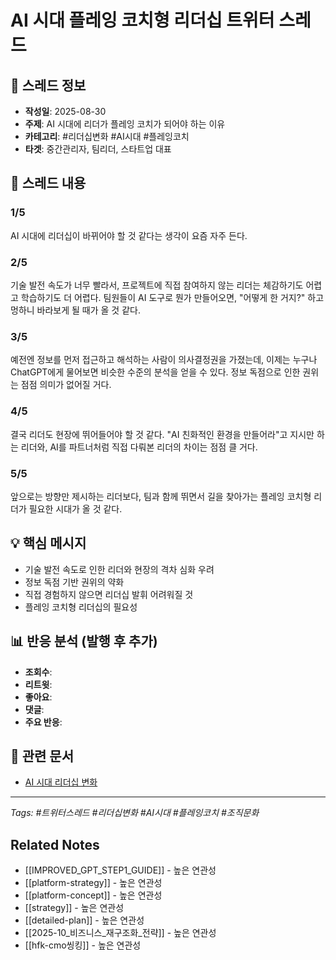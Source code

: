 # AI 시대 플레잉 코치형 리더십 트위터 스레드

## 📝 스레드 정보
- **작성일**: 2025-08-30
- **주제**: AI 시대에 리더가 플레잉 코치가 되어야 하는 이유
- **카테고리**: #리더십변화 #AI시대 #플레잉코치
- **타겟**: 중간관리자, 팀리더, 스타트업 대표

## 🧵 스레드 내용

### 1/5
AI 시대에 리더십이 바뀌어야 할 것 같다는 생각이 요즘 자주 든다.

### 2/5
기술 발전 속도가 너무 빨라서, 프로젝트에 직접 참여하지 않는 리더는 체감하기도 어렵고 학습하기도 더 어렵다. 팀원들이 AI 도구로 뭔가 만들어오면, "어떻게 한 거지?" 하고 멍하니 바라보게 될 때가 올 것 같다.

### 3/5
예전엔 정보를 먼저 접근하고 해석하는 사람이 의사결정권을 가졌는데, 이제는 누구나 ChatGPT에게 물어보면 비슷한 수준의 분석을 얻을 수 있다. 정보 독점으로 인한 권위는 점점 의미가 없어질 거다.

### 4/5
결국 리더도 현장에 뛰어들어야 할 것 같다. "AI 친화적인 환경을 만들어라"고 지시만 하는 리더와, AI를 파트너처럼 직접 다뤄본 리더의 차이는 점점 클 거다.

### 5/5
앞으로는 방향만 제시하는 리더보다, 팀과 함께 뛰면서 길을 찾아가는 플레잉 코치형 리더가 필요한 시대가 올 것 같다.

## 💡 핵심 메시지
- 기술 발전 속도로 인한 리더와 현장의 격차 심화 우려
- 정보 독점 기반 권위의 약화
- 직접 경험하지 않으면 리더십 발휘 어려워질 것
- 플레잉 코치형 리더십의 필요성

## 📊 반응 분석 (발행 후 추가)
- **조회수**: 
- **리트윗**: 
- **좋아요**: 
- **댓글**: 
- **주요 반응**: 

## 🔗 관련 문서
- [AI 시대 리더십 변화](../random-thoughts/ai-era-leadership-transformation.md)

---
*Tags: #트위터스레드 #리더십변화 #AI시대 #플레잉코치 #조직문화*

## Related Notes
- [[IMPROVED_GPT_STEP1_GUIDE]] - 높은 연관성
- [[platform-strategy]] - 높은 연관성
- [[platform-concept]] - 높은 연관성
- [[strategy]] - 높은 연관성
- [[detailed-plan]] - 높은 연관성
- [[2025-10_비즈니스_재구조화_전략]] - 높은 연관성
- [[hfk-cmo씽킹]] - 높은 연관성
